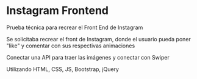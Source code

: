 # Instagram Frontend
Prueba técnica para recrear el Front End de Instagram

Se solicitaba recrear el front de Instagram, donde el usuario pueda poner "like" y comentar con sus respectivas animaciones

Conectar una API para traer las imágenes y conectar con Swiper

Utilizando HTML, CSS, JS, Bootstrap, jQuery
